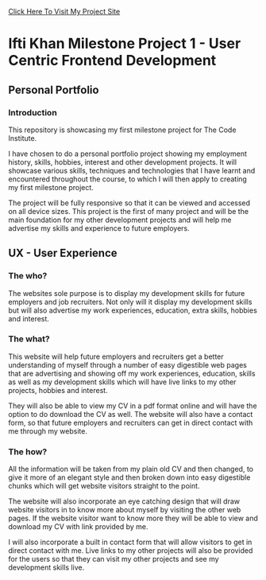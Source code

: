 [Click Here To Visit My Project Site](https://ifti-khan.github.io/ifti-khan-milestone-project-1/)

# Ifti Khan Milestone Project 1 - User Centric Frontend Development

## Personal Portfolio

### Introduction

This repository is showcasing my first milestone project for The Code Institute.

I have chosen to do a personal portfolio project showing my employment history, skills, hobbies, interest and other development projects. It will showcase various skills, techniques and technologies that I have learnt and encountered throughout the course, to which I will then apply to creating my first milestone project.

The project will be fully responsive so that it can be viewed and accessed on all device sizes. This project is the first of many project and will be the main foundation for my other development projects and will help me advertise my skills and experience to future employers.

## UX - User Experience

### The who?
The websites sole purpose is to display my development skills for future employers and job recruiters. Not only will it display my development skills but will also advertise my work experiences, education, extra skills, hobbies and interest.

### The what?
This website will help future employers and recruiters get a better understanding of myself through a number of easy digestible web pages that are advertising and showing off my work experiences, education, skills as well as my development skills which will have live links to my other projects, hobbies and interest.

They will also be able to view my CV in a pdf format online and will have the option to do download the CV as well. The website will also have a contact form, so that future employers and recruiters can get in direct contact with me through my website.

### The how?
All the information will be taken from my plain old CV and then changed, to give it more of an elegant style and then broken down into easy digestible chunks which will get website visitors straight to the point.

The website will also incorporate an eye catching design that will draw website visitors in to know more about myself by visiting the other web pages. If the website visitor want to know more they will be able to view and download my CV with link provided by me.

I will also incorporate a built in contact form that will allow visitors to get in direct contact with me. Live links to my other projects will also be provided for the users so that they can visit my other projects and see my development skills live.

